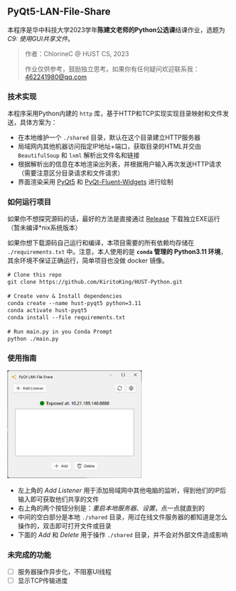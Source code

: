 ## PyQt5-LAN-File-Share

本程序是华中科技大学2023学年**陈建文老师的Python公选课**结课作业，选题为*C9: 使用GUI共享文件*。

> 作者：ChlorineC @ HUST CS, 2023
> 
> 作业仅供参考，鼓励独立思考。如果你有任何疑问欢迎联系我：462241980@qq.com

### 技术实现

本程序采用Python内建的 `http` 库，基于HTTP和TCP实现实现目录映射和文件发送，具体方案为：

- 在本地维护一个 `./shared` 目录，默认在这个目录建立HTTP服务器
- 局域网内其他机器访问指定IP地址+端口，获取目录的HTML并交由 `BeautifulSoup` 和 `lxml` 解析出文件名和链接
- 根据解析出的信息在本地渲染出列表，并根据用户输入再次发送HTTP请求（需要注意区分目录请求和文件请求）
- 界面渲染采用 [PyQt5](https://pypi.org/project/PyQt5/) 和 [PyQt-Fluent-Widgets](https://github.com/zhiyiYo/PyQt-Fluent-Widgets) 进行绘制

### 如何运行项目

如果你不想探究源码的话，最好的方法是直接通过 [Release](https://github.com/KiritoKing/HUST-Python/releases) 下载独立EXE运行（暂未编译*nix系统版本）

如果你想下载源码自己运行和编译，本项目需要的所有依赖均存储在 `./requirements.txt` 中。注意，本人使用的是 **`conda` 管理的 Python3.11 环境**，其余环境不保证正确运行，简单项目也没做 docker 镜像。

```shell
# Clone this repo
git clone https://github.com/KiritoKing/HUST-Python.git

# Create venv & Install dependencies
conda create --name hust-pyqt5 python=3.11
conda activate hust-pyqt5
conda install --file requirements.txt

# Run main.py in you Conda Prompt
python ./main.py
```
### 使用指南

<img src="./.github/screenshot.png" alt="项目截图" width="60%">

- 左上角的 *Add Listener* 用于添加局域网中其他电脑的监听，得到他们的IP后输入即可获取他们共享的文件
- 右上角的两个按钮分别是：*重启本地服务器*、*设置*，点一点就直到的
- 中间的空白部分是本地 `./shared` 目录，用过在线文件服务器的都知道是怎么操作的，双击即可打开文件或目录
- 下面的 *Add* 和 *Delete* 用于操作 `./shared` 目录，并不会对外部文件造成影响

### 未完成的功能

- [ ] 服务器操作异步化，不阻塞UI线程
- [ ] 显示TCP传输进度